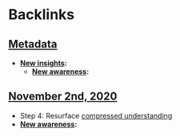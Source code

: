 
# Backlinks
## [Metadata](<Metadata.md>)
- **[New insights](<New insights.md>):**
    - **[New awareness](<New awareness.md>):**

## [November 2nd, 2020](<November 2nd, 2020.md>)
- Step 4: Resurface [compressed understanding](<compressed understanding.md>)
- **[New awareness](<New awareness.md>):**

